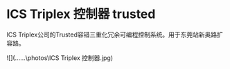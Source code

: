 # ICS Triplex 控制器 trusted
ICS Triplex公司的Trusted容错三重化冗余可编程控制系统。用于东莞站新奥路扩容路。


![](..\..\..\photos\ICS Triplex 控制器.jpg)

